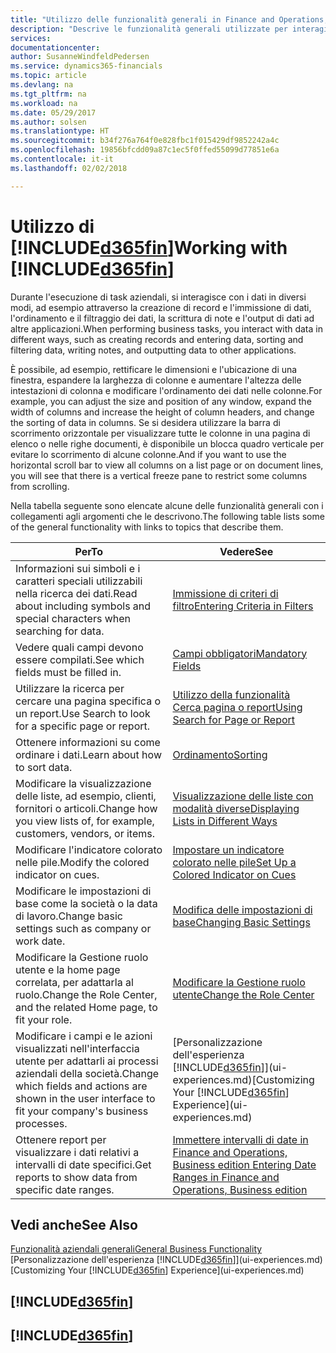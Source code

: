 ```yaml
---
title: "Utilizzo delle funzionalità generali in Finance and Operations, Business edition | Documenti Microsoft"
description: "Descrive le funzionalità generali utilizzate per interagire con i dati in Finance and Operations, Business edition, ad esempio per immettere valori, ordinare dati e modificare le visualizzazioni."
services: 
documentationcenter: 
author: SusanneWindfeldPedersen
ms.service: dynamics365-financials
ms.topic: article
ms.devlang: na
ms.tgt_pltfrm: na
ms.workload: na
ms.date: 05/29/2017
ms.author: solsen
ms.translationtype: HT
ms.sourcegitcommit: b34f276a764f0e828fbc1f015429df9852242a4c
ms.openlocfilehash: 19856bfcdd09a87c1ec5f0ffed55099d77851e6a
ms.contentlocale: it-it
ms.lasthandoff: 02/02/2018

---
```

# <a name="working-with-included365finincludesd365finmdmd"></a><span data-ttu-id="15623-103">Utilizzo di [!INCLUDE[d365fin](includes/d365fin_md.md)]</span><span class="sxs-lookup"><span data-stu-id="15623-103">Working with [!INCLUDE[d365fin](includes/d365fin_md.md)]</span></span>
<span data-ttu-id="15623-104">Durante l'esecuzione di task aziendali, si interagisce con i dati in diversi modi, ad esempio attraverso la creazione di record e l'immissione di dati, l'ordinamento e il filtraggio dei dati, la scrittura di note e l'output di dati ad altre applicazioni.</span><span class="sxs-lookup"><span data-stu-id="15623-104">When performing business tasks, you interact with data in different ways, such as creating records and entering data, sorting and filtering data, writing notes, and outputting data to other applications.</span></span>

<span data-ttu-id="15623-105">È possibile, ad esempio, rettificare le dimensioni e l'ubicazione di una finestra, espandere la larghezza di colonne e aumentare l'altezza delle intestazioni di colonna e modificare l'ordinamento dei dati nelle colonne.</span><span class="sxs-lookup"><span data-stu-id="15623-105">For example, you can adjust the size and position of any window, expand the width of columns and increase the height of column headers, and change the sorting of data in columns.</span></span> <span data-ttu-id="15623-106">Se si desidera utilizzare la barra di scorrimento orizzontale per visualizzare tutte le colonne in una pagina di elenco o nelle righe documenti, è disponibile un blocca quadro verticale per evitare lo scorrimento di alcune colonne.</span><span class="sxs-lookup"><span data-stu-id="15623-106">And if you want to use the horizontal scroll bar to view all columns on a list page or on document lines, you will see that there is a vertical freeze pane to restrict some columns from scrolling.</span></span>

<span data-ttu-id="15623-107">Nella tabella seguente sono elencate alcune delle funzionalità generali con i collegamenti agli argomenti che le descrivono.</span><span class="sxs-lookup"><span data-stu-id="15623-107">The following table lists some of the general functionality with links to topics that describe them.</span></span>

| <span data-ttu-id="15623-108">Per</span><span class="sxs-lookup"><span data-stu-id="15623-108">To</span></span> | <span data-ttu-id="15623-109">Vedere</span><span class="sxs-lookup"><span data-stu-id="15623-109">See</span></span> |
| --- | --- |
| <span data-ttu-id="15623-110">Informazioni sui simboli e i caratteri speciali utilizzabili nella ricerca dei dati.</span><span class="sxs-lookup"><span data-stu-id="15623-110">Read about including symbols and special characters when searching for data.</span></span> |[<span data-ttu-id="15623-111">Immissione di criteri di filtro</span><span class="sxs-lookup"><span data-stu-id="15623-111">Entering Criteria in Filters</span></span>](ui-enter-criteria-filters.md) |
| <span data-ttu-id="15623-112">Vedere quali campi devono essere compilati.</span><span class="sxs-lookup"><span data-stu-id="15623-112">See which fields must be filled in.</span></span> |[<span data-ttu-id="15623-113">Campi obbligatori</span><span class="sxs-lookup"><span data-stu-id="15623-113">Mandatory Fields</span></span>](ui-mandatory-fields.md) |
| <span data-ttu-id="15623-114">Utilizzare la ricerca per cercare una pagina specifica o un report.</span><span class="sxs-lookup"><span data-stu-id="15623-114">Use Search to look for a specific page or report.</span></span> |[<span data-ttu-id="15623-115">Utilizzo della funzionalità Cerca pagina o report</span><span class="sxs-lookup"><span data-stu-id="15623-115">Using Search for Page or Report</span></span>](ui-search.md) |
| <span data-ttu-id="15623-116">Ottenere informazioni su come ordinare i dati.</span><span class="sxs-lookup"><span data-stu-id="15623-116">Learn about how to sort data.</span></span> |[<span data-ttu-id="15623-117">Ordinamento</span><span class="sxs-lookup"><span data-stu-id="15623-117">Sorting</span></span>](ui-sorting.md) |
| <span data-ttu-id="15623-118">Modificare la visualizzazione delle liste, ad esempio, clienti, fornitori o articoli.</span><span class="sxs-lookup"><span data-stu-id="15623-118">Change how you view lists of, for example, customers, vendors, or items.</span></span> |[<span data-ttu-id="15623-119">Visualizzazione delle liste con modalità diverse</span><span class="sxs-lookup"><span data-stu-id="15623-119">Displaying Lists in Different Ways</span></span>](across-display-lists-different-views.md) |
| <span data-ttu-id="15623-120">Modificare l'indicatore colorato nelle pile.</span><span class="sxs-lookup"><span data-stu-id="15623-120">Modify the colored indicator on cues.</span></span> |[<span data-ttu-id="15623-121">Impostare un indicatore colorato nelle pile</span><span class="sxs-lookup"><span data-stu-id="15623-121">Set Up a Colored Indicator on Cues</span></span>](ui-how-setup-colored-indicator-cues.md) |
| <span data-ttu-id="15623-122">Modificare le impostazioni di base come la società o la data di lavoro.</span><span class="sxs-lookup"><span data-stu-id="15623-122">Change basic settings such as company or work date.</span></span> |[<span data-ttu-id="15623-123">Modifica delle impostazioni di base</span><span class="sxs-lookup"><span data-stu-id="15623-123">Changing Basic Settings</span></span>](ui-change-basic-settings.md) |
| <span data-ttu-id="15623-124">Modificare la Gestione ruolo utente e la home page correlata, per adattarla al ruolo.</span><span class="sxs-lookup"><span data-stu-id="15623-124">Change the Role Center, and the related Home page, to fit your role.</span></span> |[<span data-ttu-id="15623-125">Modificare la Gestione ruolo utente</span><span class="sxs-lookup"><span data-stu-id="15623-125">Change the Role Center</span></span>](change-role.md) |
| <span data-ttu-id="15623-126">Modificare i campi e le azioni visualizzati nell'interfaccia utente per adattarli ai processi aziendali della società.</span><span class="sxs-lookup"><span data-stu-id="15623-126">Change which fields and actions are shown in the user interface to fit your company's business processes.</span></span> |<span data-ttu-id="15623-127">[Personalizzazione dell'esperienza [!INCLUDE[d365fin](includes/d365fin_md.md)]](ui-experiences.md)</span><span class="sxs-lookup"><span data-stu-id="15623-127">[Customizing Your [!INCLUDE[d365fin](includes/d365fin_md.md)] Experience](ui-experiences.md)</span></span> |
| <span data-ttu-id="15623-128">Ottenere report per visualizzare i dati relativi a intervalli di date specifici.</span><span class="sxs-lookup"><span data-stu-id="15623-128">Get reports to show data from specific date ranges.</span></span> |[<span data-ttu-id="15623-129">Immettere intervalli di date in Finance and Operations, Business edition </span><span class="sxs-lookup"><span data-stu-id="15623-129">Entering Date Ranges in Finance and Operations, Business edition </span></span>](ui-enter-date-ranges.md) |

## <a name="see-also"></a><span data-ttu-id="15623-130">Vedi anche</span><span class="sxs-lookup"><span data-stu-id="15623-130">See Also</span></span>
[<span data-ttu-id="15623-131">Funzionalità aziendali generali</span><span class="sxs-lookup"><span data-stu-id="15623-131">General Business Functionality</span></span>](ui-across-business-areas.md)  
<span data-ttu-id="15623-132">[Personalizzazione dell'esperienza [!INCLUDE[d365fin](includes/d365fin_md.md)]](ui-experiences.md)</span><span class="sxs-lookup"><span data-stu-id="15623-132">[Customizing Your [!INCLUDE[d365fin](includes/d365fin_md.md)] Experience](ui-experiences.md)</span></span>  

## [!INCLUDE[d365fin](includes/free_trial_md.md)]  
## [!INCLUDE[d365fin](includes/training_link_md.md)]

